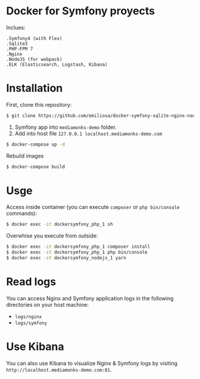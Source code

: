 Docker for Symfony proyects
===========================

Inclues:

    .Symfony4 (with Flex)
    .Sqlite3
    .PHP-FPM 7
    .Nginx
    .NodeJS (for webpack)
    .ELK (Elasticsearch, Logstash, Kibana)

# Installation

First, clone this repository:

```bash
$ git clone https://github.com/emiliosa/docker-symfony-sqlite-nginx-nodejs-elk.git
```

1. Symfony app into `mediamonks-demo` folder.
2. Add into host file `127.0.0.1 localhost.mediamonks-demo.com`

```bash
$ docker-compose up -d
```

Rebuild images

```bash
$ docker-compose build
```

# Usge

Access inside container (you can execute `composer` or `php bin/console` commands):
```bash
$ docker exec -it dockersymfony_php_1 sh
```

Overwhise you execute from outside:
```bash
$ docker exec -it dockersymfony_php_1 composer install
$ docker exec -it dockersymfony_php_1 php bin/console
$ docker exec -it dockersymfony_nodejs_1 yarn
```

# Read logs

You can access Nginx and Symfony application logs in the following directories on your host machine:

* `logs/nginx`
* `logs/symfony`

# Use Kibana

You can also use Kibana to visualize Nginx & Symfony logs by visiting `http://localhost.mediamonks-demo.com:81`.
